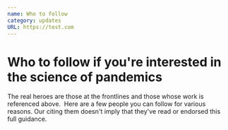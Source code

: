 ```yaml
---
name: Who to follow
category: updates
URL: https://test.com
---
```


# Who to follow if you're interested in the science of pandemics

The real heroes are those at the frontlines and those whose work is referenced above.  Here are a few people you can follow for various reasons. Our citing them doesn't imply that they've read or endorsed this full guidance. 

